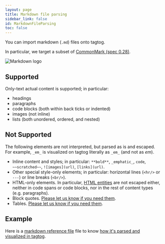 ```yaml
---
layout: page
title: Markdown file parsing
sidebar_link: false
id: MarkdownFileParsing
toc: false
---
```


You can import markdown (`.md`) files onto tagtog.

In particular, we target a subset of [CommonMark (spec 0.28)](https://spec.commonmark.org/0.28/).

![Markdown logo](https://commonmark.org/help/images/favicon.png)


## Supported

Only-text actual content is supported; in particular:

* headings
* paragraphs
* code blocks (both within back ticks or indented)
* images (not inline)
* lists (both unordered, ordered, and nested)


## Not Supported

The following elements are not interpreted, but parsed as is and escaped. For example, `_em_` is visualized on tagtog literally as `_em_` (and not as _em_).

* Inline content and styles; in particular: `**bold**`, `_emphatic_`, `code`, `~~scratched~~`, `![images](url)`, `[links](url)`.
* Other special style-only elements; in particular: horizontal lines (`<hr/>` or `---`) or line breaks (`<br/>`).
* HTML-only elements. In particular, [HTML entities](https://spec.commonmark.org/0.29/#entity-and-numeric-character-references) are not escaped either, neither in code spans or code blocks, nor in the rest of content types (e.g. paragraphs).
* Block quotes. [Please let us know if you need them](https://tagtog.net/#contact).
* Tables. [Please let us know if you need them](https://tagtog.net/#contact).


## Example

Here is a [markdown reference file](https://www.tagtog.net/tagtog/sample/pool/aqwpeyj_yOishcnevE.c3JBaI6s0-test_spec.md) file to know [how it's parsed and visualized in tagtog](https://www.tagtog.net/tagtog/sample/pool/amyZOgLzTcfL9.aO1AXOsT1zsieS-test_spec.md).
